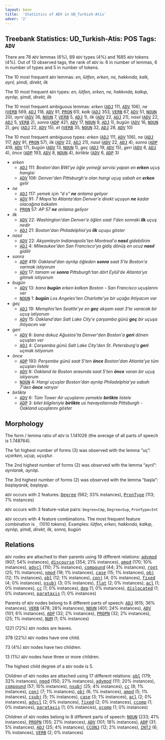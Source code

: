 ```yaml
---
layout: base
title:  'Statistics of ADV in UD_Turkish-Atis'
udver: '2'
---
```


## Treebank Statistics: UD_Turkish-Atis: POS Tags: `ADV`

There are 78 `ADV` lemmas (6%), 89 `ADV` types (4%) and 1685 `ADV` tokens (4%).
Out of 13 observed tags, the rank of `ADV` is: 6 in number of lemmas, 6 in number of types and 5 in number of tokens.

The 10 most frequent `ADV` lemmas: <em>en, lütfen, erken, ne, hakkında, kalk, ayrıl, şimdi, direkt, ilk</em>

The 10 most frequent `ADV` types:  <em>en, lütfen, erken, ne, hakkında, kalkıp, ayrılıp, şimdi, direkt, ilk</em>

The 10 most frequent ambiguous lemmas: <em>erken</em> (<tt><a href="tr_atis-pos-ADJ.html">ADJ</a></tt> 111, <tt><a href="tr_atis-pos-ADV.html">ADV</a></tt> 106), <em>ne</em> (<tt><a href="tr_atis-pos-VERB.html">VERB</a></tt> 569, <tt><a href="tr_atis-pos-ADJ.html">ADJ</a></tt> 118, <tt><a href="tr_atis-pos-ADV.html">ADV</a></tt> 91, <tt><a href="tr_atis-pos-PRON.html">PRON</a></tt> 61), <em>kalk</em> (<tt><a href="tr_atis-pos-ADJ.html">ADJ</a></tt> 353, <tt><a href="tr_atis-pos-VERB.html">VERB</a></tt> 67, <tt><a href="tr_atis-pos-ADV.html">ADV</a></tt> 51, <tt><a href="tr_atis-pos-NOUN.html">NOUN</a></tt> 20), <em>ayrıl</em> (<tt><a href="tr_atis-pos-ADV.html">ADV</a></tt> 36, <tt><a href="tr_atis-pos-NOUN.html">NOUN</a></tt> 7, <tt><a href="tr_atis-pos-VERB.html">VERB</a></tt> 5, <tt><a href="tr_atis-pos-ADJ.html">ADJ</a></tt> 1), <em>ilk</em> (<tt><a href="tr_atis-pos-ADV.html">ADV</a></tt> 22, <tt><a href="tr_atis-pos-ADJ.html">ADJ</a></tt> 21), <em>nasıl</em> (<tt><a href="tr_atis-pos-ADV.html">ADV</a></tt> 22, <tt><a href="tr_atis-pos-ADJ.html">ADJ</a></tt> 5, <tt><a href="tr_atis-pos-VERB.html">VERB</a></tt> 2), <em>sonra</em> (<tt><a href="tr_atis-pos-ADP.html">ADP</a></tt> 421, <tt><a href="tr_atis-pos-ADV.html">ADV</a></tt> 17, <tt><a href="tr_atis-pos-NOUN.html">NOUN</a></tt> 9, <tt><a href="tr_atis-pos-ADJ.html">ADJ</a></tt> 1), <em>bugün</em> (<tt><a href="tr_atis-pos-ADV.html">ADV</a></tt> 16, <tt><a href="tr_atis-pos-NOUN.html">NOUN</a></tt> 2), <em>geç</em> (<tt><a href="tr_atis-pos-ADJ.html">ADJ</a></tt> 22, <tt><a href="tr_atis-pos-ADV.html">ADV</a></tt> 15), <em>et</em> (<tt><a href="tr_atis-pos-VERB.html">VERB</a></tt> 35, <tt><a href="tr_atis-pos-NOUN.html">NOUN</a></tt> 32, <tt><a href="tr_atis-pos-ADJ.html">ADJ</a></tt> 28, <tt><a href="tr_atis-pos-ADV.html">ADV</a></tt> 10)

The 10 most frequent ambiguous types:  <em>erken</em> (<tt><a href="tr_atis-pos-ADJ.html">ADJ</a></tt> 111, <tt><a href="tr_atis-pos-ADV.html">ADV</a></tt> 106), <em>ne</em> (<tt><a href="tr_atis-pos-ADJ.html">ADJ</a></tt> 117, <tt><a href="tr_atis-pos-ADV.html">ADV</a></tt> 91, <tt><a href="tr_atis-pos-PRON.html">PRON</a></tt> 57), <em>ilk</em> (<tt><a href="tr_atis-pos-ADV.html">ADV</a></tt> 22, <tt><a href="tr_atis-pos-ADJ.html">ADJ</a></tt> 21), <em>nasıl</em> (<tt><a href="tr_atis-pos-ADV.html">ADV</a></tt> 22, <tt><a href="tr_atis-pos-ADJ.html">ADJ</a></tt> 4), <em>sonra</em> (<tt><a href="tr_atis-pos-ADP.html">ADP</a></tt> 419, <tt><a href="tr_atis-pos-ADV.html">ADV</a></tt> 17), <em>bugün</em> (<tt><a href="tr_atis-pos-ADV.html">ADV</a></tt> 13, <tt><a href="tr_atis-pos-NOUN.html">NOUN</a></tt> 1), <em>geç</em> (<tt><a href="tr_atis-pos-ADJ.html">ADJ</a></tt> 19, <tt><a href="tr_atis-pos-ADV.html">ADV</a></tt> 15), <em>geri</em> (<tt><a href="tr_atis-pos-ADV.html">ADV</a></tt> 8, <tt><a href="tr_atis-pos-ADJ.html">ADJ</a></tt> 4), <em>önce</em> (<tt><a href="tr_atis-pos-ADP.html">ADP</a></tt> 193, <tt><a href="tr_atis-pos-ADV.html">ADV</a></tt> 8, <tt><a href="tr_atis-pos-NOUN.html">NOUN</a></tt> 4), <em>birlikte</em> (<tt><a href="tr_atis-pos-ADV.html">ADV</a></tt> 6, <tt><a href="tr_atis-pos-ADP.html">ADP</a></tt> 3)


* <em>erken</em>
  * <tt><a href="tr_atis-pos-ADJ.html">ADJ</a></tt> 111: <em>Boston'dan BWI'ye öğle yemeği servisi yapan en <b>erken</b> uçuş hangisi</em>
  * <tt><a href="tr_atis-pos-ADV.html">ADV</a></tt> 106: <em>Denver'den Pittsburgh'a olan hangi uçuş sabah en <b>erken</b> gelir</em>
* <em>ne</em>
  * <tt><a href="tr_atis-pos-ADJ.html">ADJ</a></tt> 117: <em>yemek için "d s" <b>ne</b> anlama geliyor</em>
  * <tt><a href="tr_atis-pos-ADV.html">ADV</a></tt> 91: <em>7 Mayıs'ta Atlanta'dan Denver'e direkt uçuşun <b>ne</b> kadar olacağına bakalım</em>
  * <tt><a href="tr_atis-pos-PRON.html">PRON</a></tt> 57: <em>AP 57 <b>ne</b> anlama geliyor</em>
* <em>ilk</em>
  * <tt><a href="tr_atis-pos-ADV.html">ADV</a></tt> 22: <em>Washington'dan Denver'e öğlen saat 1'den sonraki <b>ilk</b> uçuş nedir</em>
  * <tt><a href="tr_atis-pos-ADJ.html">ADJ</a></tt> 21: <em>Boston'dan Philadelphia'ya <b>ilk</b> uçuşu göster</em>
* <em>nasıl</em>
  * <tt><a href="tr_atis-pos-ADV.html">ADV</a></tt> 22: <em>Akşamleyin Indianapolis'ten Montreal'a <b>nasıl</b> gidebilirim</em>
  * <tt><a href="tr_atis-pos-ADJ.html">ADJ</a></tt> 4: <em>Milwaukee'den San Francisco'ya gidiş dönüş en ucuz <b>nasıl</b> gidilir</em>
* <em>sonra</em>
  * <tt><a href="tr_atis-pos-ADP.html">ADP</a></tt> 419: <em>Oakland'dan ayrılıp öğleden <b>sonra</b> saat 5'te Boston'a varmak istiyorum</em>
  * <tt><a href="tr_atis-pos-ADV.html">ADV</a></tt> 17: <em>tamam ve <b>sonra</b> Pittsburgh'tan dört Eylül'de Atlanta'ya gitmek istiyorum</em>
* <em>bugün</em>
  * <tt><a href="tr_atis-pos-ADV.html">ADV</a></tt> 13: <em>bana <b>bugün</b> erken kalkan Boston - San Francisco uçuşlarını ver</em>
  * <tt><a href="tr_atis-pos-NOUN.html">NOUN</a></tt> 1: <em><b>bugün</b> Los Angeles'ten Charlotte'ye bir uçağa ihtiyacım var</em>
* <em>geç</em>
  * <tt><a href="tr_atis-pos-ADJ.html">ADJ</a></tt> 19: <em>Memphis'ten Seattle'ye en <b>geç</b> akşam saat 3'te varacak bir uçuş istiyorum</em>
  * <tt><a href="tr_atis-pos-ADV.html">ADV</a></tt> 15: <em>Oakland'dan Salt Lake City'e çarşamba günü <b>geç</b> bir uçuşa ihtiyacım var</em>
* <em>geri</em>
  * <tt><a href="tr_atis-pos-ADV.html">ADV</a></tt> 8: <em>bana dokuz Ağustos'ta Denver'den Boston'a <b>geri</b> dönen uçuşları ver</em>
  * <tt><a href="tr_atis-pos-ADJ.html">ADJ</a></tt> 4: <em>Çarşamba günü Salt Lake City'den St. Petersburg'a <b>geri</b> uçmak istiyorum</em>
* <em>önce</em>
  * <tt><a href="tr_atis-pos-ADP.html">ADP</a></tt> 193: <em>Perşembe günü saat 5'ten <b>önce</b> Boston'dan Atlanta'ya tüm uçuşları listele</em>
  * <tt><a href="tr_atis-pos-ADV.html">ADV</a></tt> 8: <em>Oakland ile Boston arasında saat 5'ten <b>önce</b> varan bir uçuş istiyorum</em>
  * <tt><a href="tr_atis-pos-NOUN.html">NOUN</a></tt> 4: <em>Hangi uçuşlar Boston'dan ayrılıp Philadelphia'ya sabah 7'den <b>önce</b> varıyor</em>
* <em>birlikte</em>
  * <tt><a href="tr_atis-pos-ADV.html">ADV</a></tt> 6: <em>Tüm Tower Air uçuşlarını yemekle <b>birlikte</b> listele</em>
  * <tt><a href="tr_atis-pos-ADP.html">ADP</a></tt> 3: <em>bilet bilgileriyle <b>birlikte</b> us havayollarında Pittsburgh - Oakland uçuşlarını göster</em>

## Morphology

The form / lemma ratio of `ADV` is 1.141026 (the average of all parts of speech is 1.748764).

The 1st highest number of forms (3) was observed with the lemma “uç”: <em>uçarken, uçup, uçuştur</em>.

The 2nd highest number of forms (2) was observed with the lemma “ayrıl”: <em>ayrılarak, ayrılıp</em>.

The 3rd highest number of forms (2) was observed with the lemma “başla”: <em>başlayarak, başlayıp</em>.

`ADV` occurs with 2 features: <tt><a href="tr_atis-feat-Degree.html">Degree</a></tt> (562; 33% instances), <tt><a href="tr_atis-feat-PronType.html">PronType</a></tt> (113; 7% instances)

`ADV` occurs with 3 feature-value pairs: `Degree=Cmp`, `Degree=Sup`, `PronType=Int`

`ADV` occurs with 4 feature combinations.
The most frequent feature combination is `_` (1010 tokens).
Examples: <em>lütfen, erken, hakkında, kalkıp, ayrılıp, şimdi, direkt, ilk, sonra, bugün</em>


## Relations

`ADV` nodes are attached to their parents using 19 different relations: <tt><a href="tr_atis-dep-advmod.html">advmod</a></tt> (907; 54% instances), <tt><a href="tr_atis-dep-discourse.html">discourse</a></tt> (354; 21% instances), <tt><a href="tr_atis-dep-amod.html">amod</a></tt> (170; 10% instances), <tt><a href="tr_atis-dep-advcl.html">advcl</a></tt> (110; 7% instances), <tt><a href="tr_atis-dep-compound.html">compound</a></tt> (44; 3% instances), <tt><a href="tr_atis-dep-root.html">root</a></tt> (25; 1% instances), <tt><a href="tr_atis-dep-nmod.html">nmod</a></tt> (18; 1% instances), <tt><a href="tr_atis-dep-case.html">case</a></tt> (15; 1% instances), <tt><a href="tr_atis-dep-obj.html">obj</a></tt> (12; 1% instances), <tt><a href="tr_atis-dep-obl.html">obl</a></tt> (12; 1% instances), <tt><a href="tr_atis-dep-conj.html">conj</a></tt> (4; 0% instances), <tt><a href="tr_atis-dep-fixed.html">fixed</a></tt> (4; 0% instances), <tt><a href="tr_atis-dep-nsubj.html">nsubj</a></tt> (3; 0% instances), <tt><a href="tr_atis-dep-flat.html">flat</a></tt> (2; 0% instances), <tt><a href="tr_atis-dep-acl.html">acl</a></tt> (1; 0% instances), <tt><a href="tr_atis-dep-cc.html">cc</a></tt> (1; 0% instances), <tt><a href="tr_atis-dep-dep.html">dep</a></tt> (1; 0% instances), <tt><a href="tr_atis-dep-dislocated.html">dislocated</a></tt> (1; 0% instances), <tt><a href="tr_atis-dep-parataxis.html">parataxis</a></tt> (1; 0% instances)

Parents of `ADV` nodes belong to 8 different parts of speech: <tt><a href="tr_atis-pos-ADJ.html">ADJ</a></tt> (615; 36% instances), <tt><a href="tr_atis-pos-VERB.html">VERB</a></tt> (478; 28% instances), <tt><a href="tr_atis-pos-NOUN.html">NOUN</a></tt> (401; 24% instances), <tt><a href="tr_atis-pos-ADV.html">ADV</a></tt> (101; 6% instances), <tt><a href="tr_atis-pos-ADP.html">ADP</a></tt> (32; 2% instances), <tt><a href="tr_atis-pos-PROPN.html">PROPN</a></tt> (32; 2% instances),  (25; 1% instances), <tt><a href="tr_atis-pos-NUM.html">NUM</a></tt> (1; 0% instances)

1221 (72%) `ADV` nodes are leaves.

378 (22%) `ADV` nodes have one child.

73 (4%) `ADV` nodes have two children.

13 (1%) `ADV` nodes have three or more children.

The highest child degree of a `ADV` node is 5.

Children of `ADV` nodes are attached using 17 different relations: <tt><a href="tr_atis-dep-obl.html">obl</a></tt> (179; 32% instances), <tt><a href="tr_atis-dep-nmod.html">nmod</a></tt> (150; 27% instances), <tt><a href="tr_atis-dep-advmod.html">advmod</a></tt> (111; 20% instances), <tt><a href="tr_atis-dep-compound.html">compound</a></tt> (57; 10% instances), <tt><a href="tr_atis-dep-nsubj.html">nsubj</a></tt> (25; 4% instances), <tt><a href="tr_atis-dep-cc.html">cc</a></tt> (8; 1% instances), <tt><a href="tr_atis-dep-conj.html">conj</a></tt> (7; 1% instances), <tt><a href="tr_atis-dep-obj.html">obj</a></tt> (6; 1% instances), <tt><a href="tr_atis-dep-amod.html">amod</a></tt> (5; 1% instances), <tt><a href="tr_atis-dep-csubj.html">csubj</a></tt> (5; 1% instances), <tt><a href="tr_atis-dep-case.html">case</a></tt> (3; 1% instances), <tt><a href="tr_atis-dep-acl.html">acl</a></tt> (2; 0% instances), <tt><a href="tr_atis-dep-advcl.html">advcl</a></tt> (2; 0% instances), <tt><a href="tr_atis-dep-fixed.html">fixed</a></tt> (2; 0% instances), <tt><a href="tr_atis-dep-ccomp.html">ccomp</a></tt> (1; 0% instances), <tt><a href="tr_atis-dep-parataxis.html">parataxis</a></tt> (1; 0% instances), <tt><a href="tr_atis-dep-xcomp.html">xcomp</a></tt> (1; 0% instances)

Children of `ADV` nodes belong to 8 different parts of speech: <tt><a href="tr_atis-pos-NOUN.html">NOUN</a></tt> (233; 41% instances), <tt><a href="tr_atis-pos-PROPN.html">PROPN</a></tt> (155; 27% instances), <tt><a href="tr_atis-pos-ADV.html">ADV</a></tt> (101; 18% instances), <tt><a href="tr_atis-pos-ADP.html">ADP</a></tt> (31; 5% instances), <tt><a href="tr_atis-pos-ADJ.html">ADJ</a></tt> (25; 4% instances), <tt><a href="tr_atis-pos-CCONJ.html">CCONJ</a></tt> (12; 2% instances), <tt><a href="tr_atis-pos-INTJ.html">INTJ</a></tt> (6; 1% instances), <tt><a href="tr_atis-pos-VERB.html">VERB</a></tt> (2; 0% instances)

